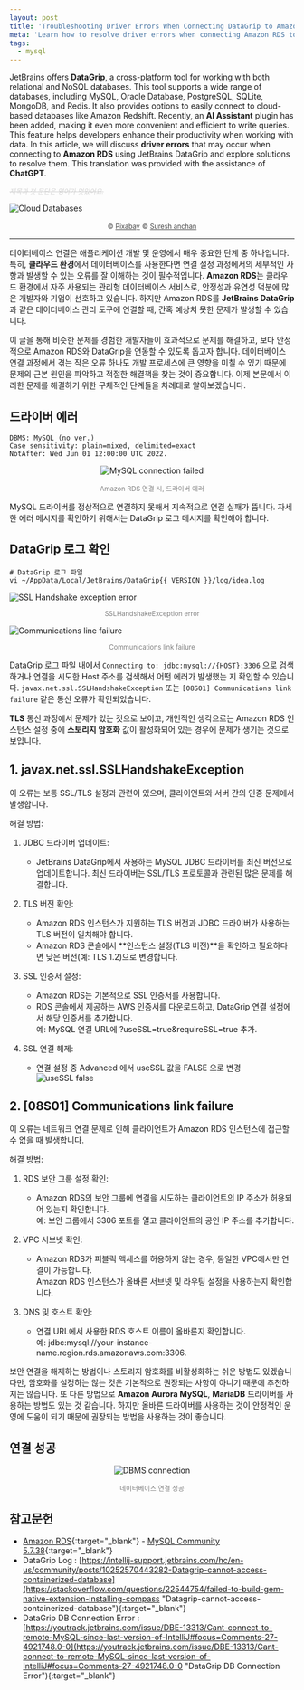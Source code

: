 ```yaml
---
layout: post
title: 'Troubleshooting Driver Errors When Connecting DataGrip to Amazon RDS'
meta: 'Learn how to resolve driver errors when connecting Amazon RDS to JetBrains DataGrip. This guide covers common issues and practical solutions for seamless database management.'
tags:
  - mysql
---
```


JetBrains offers **DataGrip**, a cross-platform tool for working with both relational and NoSQL databases.
This tool supports a wide range of databases, including MySQL, Oracle Database, PostgreSQL, SQLite, MongoDB, and Redis.
It also provides options to easily connect to cloud-based databases like Amazon Redshift.
Recently, an **AI Assistant** plugin has been added, making it even more convenient and efficient to write queries.
This feature helps developers enhance their productivity when working with data.
In this article, we will discuss **driver errors** that may occur when connecting to **Amazon RDS** using JetBrains DataGrip and explore solutions to resolve them.
This translation was provided with the assistance of **ChatGPT**.

<!--more-->

<small style="color:lightgray;text-decoration:line-through;font-style: italic;">제목과 첫 문단은 영어가 멋있어요.</small>

<img src="/uploads/datagrip-driver-error/cloud-database.jpg" alt="Cloud Databases" />

<p style="text-align:center;opacity:0.8;">
    <small>&copy; <a href="https://pixabay.com/" title="Pixabay" target="_blank">Pixabay</a></small>
    <small>&copy; <a href="https://pixabay.com/ko/users/avnsuresh-19928520" title="Content copyright holder" target="_blank">Suresh anchan</a></small>
</p>

-----

데이터베이스 연결은 애플리케이션 개발 및 운영에서 매우 중요한 단계 중 하나입니다.
특히, **클라우드 환경**에서 데이터베이스를 사용한다면 연결 설정 과정에서의 세부적인 사항과 발생할 수 있는 오류를 잘 이해하는 것이 필수적입니다.
**Amazon RDS**는 클라우드 환경에서 자주 사용되는 관리형 데이터베이스 서비스로, 안정성과 유연성 덕분에 많은 개발자와 기업이 선호하고 있습니다.
하지만 Amazon RDS를 **JetBrains DataGrip**과 같은 데이터베이스 관리 도구에 연결할 때, 간혹 예상치 못한 문제가 발생할 수 있습니다.

이 글을 통해 비슷한 문제를 경험한 개발자들이 효과적으로 문제를 해결하고, 보다 안정적으로 Amazon RDS와 DataGrip을 연동할 수 있도록 돕고자 합니다.
데이터베이스 연결 과정에서 겪는 작은 오류 하나도 개발 프로세스에 큰 영향을 미칠 수 있기 때문에 문제의 근본 원인을 파악하고 적절한 해결책을 찾는 것이 중요합니다.
이제 본문에서 이러한 문제를 해결하기 위한 구체적인 단계들을 차례대로 알아보겠습니다.

## 드라이버 에러

```
DBMS: MySQL (no ver.)
Case sensitivity: plain=mixed, delimited=exact
NotAfter: Wed Jun 01 12:00:00 UTC 2022.
```

<div style="display:grid;">
   <img src="/uploads/datagrip-driver-error/failed.png" alt="MySQL connection failed" style="justify-self:center;">
</div>

<p style="text-align:center;color:gray;"><small>Amazon RDS 연결 시, 드라이버 에러</small></p>

MySQL 드라이버를 정상적으로 연결하지 못해서 지속적으로 연결 실패가 뜹니다.
자세한 에러 메시지를 확인하기 위해서는 DataGrip 로그 메시지를 확인해야 합니다.

## DataGrip 로그 확인

```shell
# DataGrip 로그 파일
vi ~/AppData/Local/JetBrains/DataGrip{{ VERSION }}/log/idea.log
```

<img src="/uploads/datagrip-driver-error/ssl-handshake-exception-error.png" alt="SSL Handshake exception error">
<p style="text-align:center;color:gray;"><small>SSLHandshakeException error</small></p>

<img src="/uploads/datagrip-driver-error/communications-link-failure.png" alt="Communications line failure">
<p style="text-align:center;color:gray;"><small>Communications link failure</small></p>

DataGrip 로그 파일 내에서 `Connecting to: jdbc:mysql://{HOST}:3306` 으로 검색하거나 연결을 시도한 Host 주소를 검색해서 어떤 에러가 발생했는 지 확인할 수 있습니다.
`javax.net.ssl.SSLHandshakeException` 또는 `[08S01] Communications link failure` 같은 통신 오류가 확인되었습니다.

**TLS** 통신 과정에서 문제가 있는 것으로 보이고, 개인적인 생각으로는 Amazon RDS 인스턴스 설정 중에 **스토리지 암호화** 값이 활성화되어 있는 경우에 문제가 생기는 것으로 보입니다.

## 1. javax.net.ssl.SSLHandshakeException

이 오류는 보통 SSL/TLS 설정과 관련이 있으며, 클라이언트와 서버 간의 인증 문제에서 발생합니다.

해결 방법:
1. JDBC 드라이버 업데이트:
    - JetBrains DataGrip에서 사용하는 MySQL JDBC 드라이버를 최신 버전으로 업데이트합니다. 최신 드라이버는 SSL/TLS 프로토콜과 관련된 많은 문제를 해결합니다.

2. TLS 버전 확인:
    - Amazon RDS 인스턴스가 지원하는 TLS 버전과 JDBC 드라이버가 사용하는 TLS 버전이 일치해야 합니다.
    - Amazon RDS 콘솔에서 **인스턴스 설정(TLS 버전)**을 확인하고 필요하다면 낮은 버전(예: TLS 1.2)으로 변경합니다.

3. SSL 인증서 설정:
    - Amazon RDS는 기본적으로 SSL 인증서를 사용합니다.
    - RDS 콘솔에서 제공하는 AWS 인증서를 다운로드하고, DataGrip 연결 설정에서 해당 인증서를 추가합니다.<br/>
      예: MySQL 연결 URL에 ?useSSL=true&requireSSL=true 추가.

4. SSL 연결 해제:
   - 연결 설정 중 Advanced 에서 useSSL 값을 FALSE 으로 변경
     <img src="/uploads/datagrip-driver-error/usessl-false.png" alt="useSSL false">

## 2. [08S01] Communications link failure

이 오류는 네트워크 연결 문제로 인해 클라이언트가 Amazon RDS 인스턴스에 접근할 수 없을 때 발생합니다.

해결 방법:
1. RDS 보안 그룹 설정 확인:
   - Amazon RDS의 보안 그룹에 연결을 시도하는 클라이언트의 IP 주소가 허용되어 있는지 확인합니다.<br/>
     예: 보안 그룹에서 3306 포트를 열고 클라이언트의 공인 IP 주소를 추가합니다.

2. VPC 서브넷 확인:
   - Amazon RDS가 퍼블릭 액세스를 허용하지 않는 경우, 동일한 VPC에서만 연결이 가능합니다.<br/>
     Amazon RDS 인스턴스가 올바른 서브넷 및 라우팅 설정을 사용하는지 확인합니다.

3. DNS 및 호스트 확인:
   - 연결 URL에서 사용한 RDS 호스트 이름이 올바른지 확인합니다.<br/>
     예: jdbc:mysql://your-instance-name.region.rds.amazonaws.com:3306.

보안 연결을 해제하는 방법이나 스토리지 암호화를 비활성화하는 쉬운 방법도 있겠습니다만,
암호화를 설정하는 않는 것은 기본적으로 권장되는 사항이 아니기 때문에 추천하지는 않습니다.
또 다른 방법으로 **Amazon Aurora MySQL**, **MariaDB** 드라이버를 사용하는 방법도 있는 것 같습니다.
하지만 올바른 드라이버를 사용하는 것이 안정적인 운영에 도움이 되기 때문에 권장되는 방법을 사용하는 것이 좋습니다.

## 연결 성공

<div style="display:flex;flex-direction:row;justify-content:center;">
   <img src="/uploads/datagrip-driver-error/dbms-connection.png" alt="DBMS connection">
</div>
<p style="text-align:center;color:gray;"><small>데이터베이스 연결 성공</small></p>

## 참고문헌

- [Amazon RDS](https://aws.amazon.com/rds/ "Amazon RDS"){:target="_blank"} - [MySQL Community 5.7.38](https://dev.mysql.com/doc/refman/5.7/en/ "MySQL 5.7"){:target="_blank"}
- DataGrip Log : [https://intellij-support.jetbrains.com/hc/en-us/community/posts/10252570443282-Datagrip-cannot-access-containerized-database](https://stackoverflow.com/questions/22544754/failed-to-build-gem-native-extension-installing-compass "Datagrip-cannot-access-containerized-database"){:target="_blank"}
- DataGrip DB Connection Error : [https://youtrack.jetbrains.com/issue/DBE-13313/Cant-connect-to-remote-MySQL-since-last-version-of-IntelliJ#focus=Comments-27-4921748.0-0](https://youtrack.jetbrains.com/issue/DBE-13313/Cant-connect-to-remote-MySQL-since-last-version-of-IntelliJ#focus=Comments-27-4921748.0-0 "DataGrip DB Connection Error"){:target="_blank"}